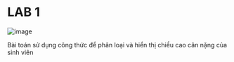 # LAB 1
![image](https://github.com/user-attachments/assets/6dae17e2-6df0-4cb8-b94f-0e39cf405d9c)

Bài toán sử dụng công thức để phân loại và hiển thị chiều cao cân nặng của sinh viên
